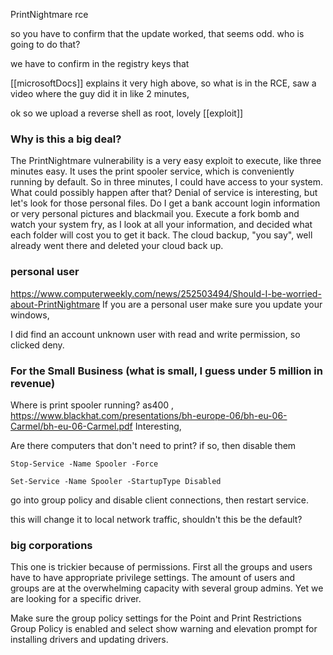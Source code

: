 PrintNightmare rce

so you have to confirm that the update worked, that seems odd.  who is going to do that?

we have to confirm in the registry keys that 

[[microsoftDocs]] explains it very high above, so what is in the RCE, saw a video where the guy did it in like 2 minutes, 

ok so we upload a reverse shell as root, lovely [[exploit]]

### Why is this a big deal? 
The PrintNightmare vulnerability is a very easy exploit to execute, like three minutes easy.  It uses the print spooler service, which is conveniently running by default.  So in three minutes, I could have access to your system.  What could possibly happen after that? Denial of service is interesting, but let's look for those personal files.  Do I get a bank account login information or very personal pictures and blackmail you.  Execute a fork bomb and watch your system fry, as I look at all your information, and decided what each folder will cost you to get it back.  The cloud backup, "you say", well already went there and deleted your cloud back up.  

### personal user
https://www.computerweekly.com/news/252503494/Should-I-be-worried-about-PrintNightmare
If you are a personal user make sure you update your windows, 

I did find an account unknown user with read and write permission, so clicked deny.


### For the Small Business (what is small, I guess under 5 million in revenue)

Where is print spooler running? as400 , 
https://www.blackhat.com/presentations/bh-europe-06/bh-eu-06-Carmel/bh-eu-06-Carmel.pdf
Interesting, 

Are there computers that don't need to print? if so, then disable them 

`Stop-Service -Name Spooler -Force`

`Set-Service -Name Spooler -StartupType Disabled`

go into group policy and disable client connections, then restart service. 

this will change it to local network traffic, shouldn't this be the default? 


### big corporations 

This one is trickier because of permissions.   First all the groups and users have to have appropriate privilege settings.  The amount of users and groups are at the overwhelming capacity with several group admins.  Yet we are looking for a specific driver.  

Make sure the group policy settings for the Point and Print Restrictions Group Policy is enabled and select show warning and elevation prompt for installing drivers and updating drivers.  







